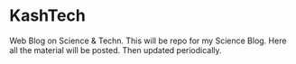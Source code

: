 # KashTech

Web Blog on Science & Techn.
This will be repo for my Science Blog.
Here all the material will be posted. Then updated periodically.
